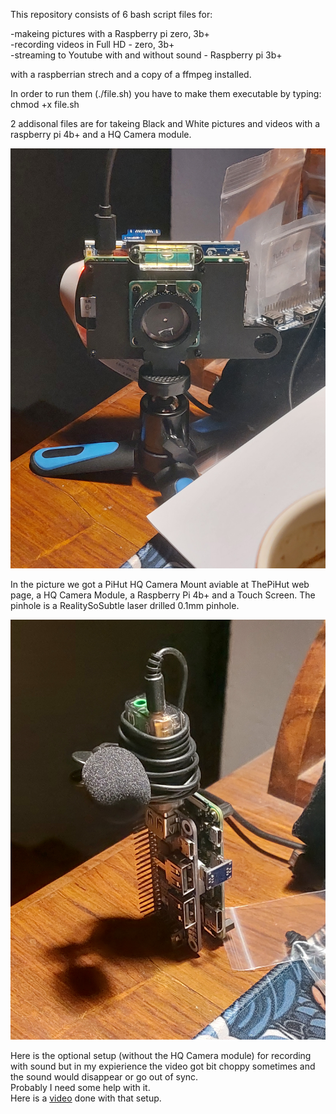 This repository consists of 6 bash script files for:

-makeing pictures with a Raspberry pi zero, 3b+<br>
-recording videos in Full HD - zero, 3b+<br>
-streaming to Youtube with and without sound - Raspberry pi 3b+

with a raspberrian strech and a copy of a ffmpeg installed.

In order to run them (./file.sh) you have to make them executable by typing: chmod +x file.sh

2 addisonal files are for takeing Black and White pictures and videos with a raspberry pi 4b+ and a HQ Camera module.

<img src=20231225_160443.jpg>

In the picture we got a PiHut HQ Camera Mount aviable at ThePiHut web page, a HQ Camera Module, a Raspberry Pi 4b+ and a Touch Screen. The pinhole is a RealitySoSubtle laser drilled 0.1mm pinhole.

<img src=20231225_173752.jpg>

Here is the optional setup (without the HQ Camera module) for recording with sound but in my expierience the video got bit choppy sometimes and the sound would disappear or go out of sync.<br>
Probably I need some help with it.<br>
Here is a <a href=https://youtu.be/ZF2mWPosFeI>video</a> done with that setup.
